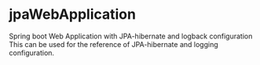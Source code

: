# jpaWebApplication
Spring boot Web Application with JPA-hibernate and logback configuration
This can be used for the reference of JPA-hibernate and logging configuration.
